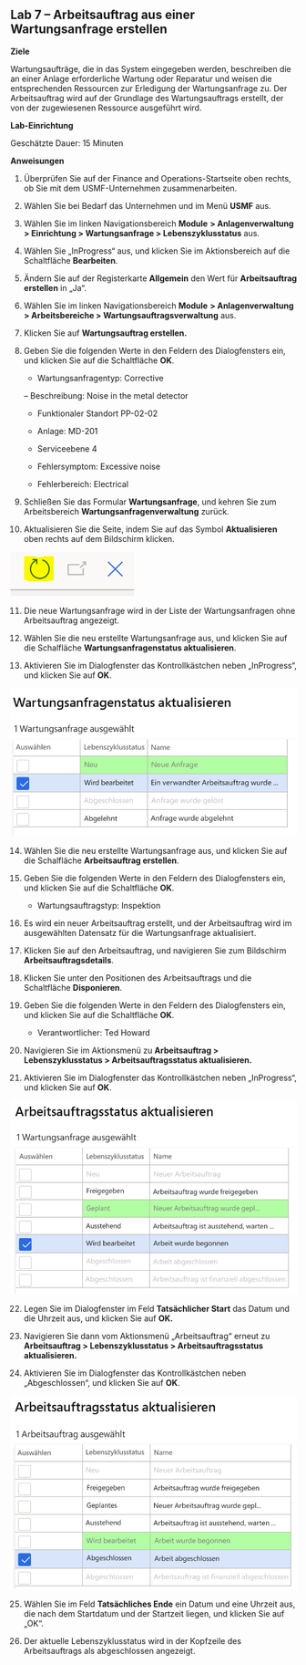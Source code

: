 ﻿---
lab:
    title: 'Lab 7: Arbeitsauftrag aus einer Wartungsanfrage erstellen'
    module: 'Modul 1: Grundlagen von Microsoft Dynamics 365 Supply Chain Management erlernen'
---

## Lab 7 – Arbeitsauftrag aus einer Wartungsanfrage erstellen

**Ziele**

Wartungsaufträge, die in das System eingegeben werden, beschreiben die an einer Anlage erforderliche Wartung oder Reparatur und weisen die entsprechenden Ressourcen zur Erledigung der Wartungsanfrage zu. Der Arbeitsauftrag wird auf der Grundlage des Wartungsauftrags erstellt, der von der zugewiesenen Ressource ausgeführt wird.

**Lab-Einrichtung**

Geschätzte Dauer: 15 Minuten

**Anweisungen**

1. Überprüfen Sie auf der Finance and Operations-Startseite oben rechts, ob Sie mit dem USMF-Unternehmen zusammenarbeiten.

2. Wählen Sie bei Bedarf das Unternehmen und im Menü **USMF** aus.

3. Wählen Sie im linken Navigationsbereich **Module** **&gt; Anlagenverwaltung &gt; Einrichtung &gt; Wartungsanfrage &gt; Lebenszyklusstatus** aus.

4. Wählen Sie „InProgress“ aus, und klicken Sie im Aktionsbereich auf die Schaltfläche **Bearbeiten**.

5. Ändern Sie auf der Registerkarte **Allgemein** den Wert für **Arbeitsauftrag erstellen** in „Ja“.

6. Wählen Sie im linken Navigationsbereich **Module** **&gt; Anlagenverwaltung &gt; Arbeitsbereiche &gt; Wartungsauftragsverwaltung** aus.

7. Klicken Sie auf **Wartungsauftrag erstellen.**

8. Geben Sie die folgenden Werte in den Feldern des Dialogfensters ein, und klicken Sie auf die Schaltfläche **OK**.

	- Wartungsanfragentyp: Corrective

	– Beschreibung: Noise in the metal detector

	- Funktionaler Standort PP-02-02

	- Anlage: MD-201

	- Serviceebene 4

	- Fehlersymptom: Excessive noise

	- Fehlerbereich: Electrical 

9. Schließen Sie das Formular **Wartungsanfrage**, und kehren Sie zum Arbeitsbereich **Wartungsanfragenverwaltung** zurück.

10. Aktualisieren Sie die Seite, indem Sie auf das Symbol **Aktualisieren** oben rechts auf dem Bildschirm klicken.

![Screenshot des Symbols „Aktualisieren“](./media/lab-create-a-maintenance-request-01.png)

11. Die neue Wartungsanfrage wird in der Liste der Wartungsanfragen ohne Arbeitsauftrag angezeigt.

12. Wählen Sie die neu erstellte Wartungsanfrage aus, und klicken Sie auf die Schalfläche **Wartungsanfragenstatus aktualisieren**. 

13. Aktivieren Sie im Dialogfenster das Kontrollkästchen neben „InProgress“, und klicken Sie auf **OK**.

![Screenshot der auszuwählenden Position](./media/lab-create-a-maintenance-request-02.png) 


14. Wählen Sie die neu erstellte Wartungsanfrage aus, und klicken Sie auf die Schalfläche **Arbeitsauftrag erstellen**. 

15. Geben Sie die folgenden Werte in den Feldern des Dialogfensters ein, und klicken Sie auf die Schaltfläche **OK**.

	- Wartungsauftragstyp: Inspektion

16. Es wird ein neuer Arbeitsauftrag erstellt, und der Arbeitsauftrag wird im ausgewählten Datensatz für die Wartungsanfrage aktualisiert.

17. Klicken Sie auf den Arbeitsauftrag, und navigieren Sie zum Bildschirm **Arbeitsauftragsdetails**.

18. Klicken Sie unter den Positionen des Arbeitsauftrags und die Schaltfläche **Disponieren**.

19. Geben Sie die folgenden Werte in den Feldern des Dialogfensters ein, und klicken Sie auf die Schaltfläche **OK**.

	- Verantwortlicher: Ted Howard

20. Navigieren Sie im Aktionsmenü zu **Arbeitsauftrag &gt; Lebenszyklusstatus &gt; Arbeitsauftragsstatus aktualisieren.**

21. Aktivieren Sie im Dialogfenster das Kontrollkästchen neben „InProgress“, und klicken Sie auf **OK**.

![Screenshot der auszuwählenden Position](./media/lab-create-a-maintenance-request-03.png)

22. Legen Sie im Dialogfenster im Feld **Tatsächlicher Start** das Datum und die Uhrzeit aus, und klicken Sie auf **OK.**

23. Navigieren Sie dann vom Aktionsmenü „Arbeitsauftrag“ erneut zu **Arbeitsauftrag &gt; Lebenszyklusstatus &gt; Arbeitsauftragsstatus aktualisieren.**

24. Aktivieren Sie im Dialogfenster das Kontrollkästchen neben „Abgeschlossen“, und klicken Sie auf **OK**.

![Screenshot der auszuwählenden Position](./media/lab-create-a-maintenance-request-04.png)

25. Wählen Sie im Feld **Tatsächliches Ende** ein Datum und eine Uhrzeit aus, die nach dem Startdatum und der Startzeit liegen, und klicken Sie auf „OK“.

26. Der aktuelle Lebenszyklusstatus wird in der Kopfzeile des Arbeitsauftrags als abgeschlossen angezeigt.

